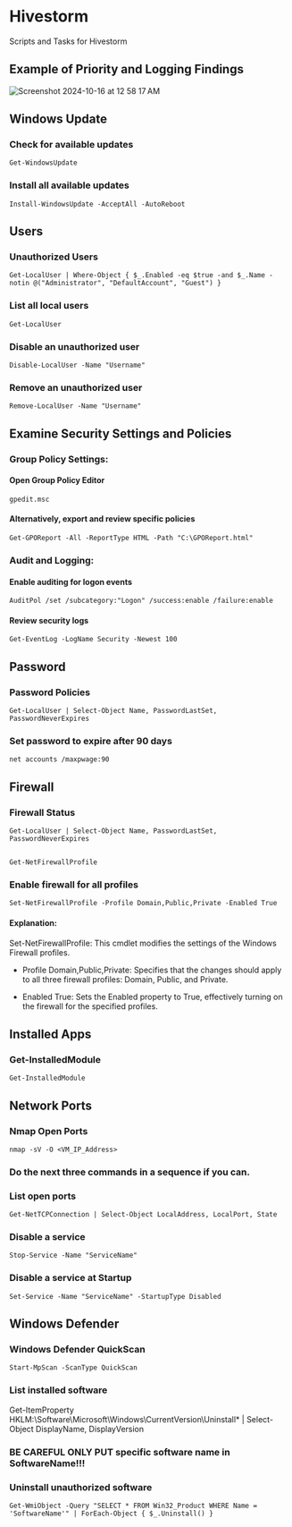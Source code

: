 # Hivestorm
Scripts and Tasks for Hivestorm

## Example of Priority and Logging Findings

![Screenshot 2024-10-16 at 12 58 17 AM](https://github.com/user-attachments/assets/d90b15ca-5ddc-4ee7-95e1-4de756853488)


## Windows Update
### Check for available updates
    Get-WindowsUpdate
### Install all available updates
    Install-WindowsUpdate -AcceptAll -AutoReboot

    
## Users

### Unauthorized Users
    Get-LocalUser | Where-Object { $_.Enabled -eq $true -and $_.Name -notin @("Administrator", "DefaultAccount", "Guest") }
### List all local users
    Get-LocalUser
### Disable an unauthorized user
    Disable-LocalUser -Name "Username"
### Remove an unauthorized user
    Remove-LocalUser -Name "Username"

## Examine Security Settings and Policies
### Group Policy Settings:
#### Open Group Policy Editor
    gpedit.msc
#### Alternatively, export and review specific policies
    Get-GPOReport -All -ReportType HTML -Path "C:\GPOReport.html"
### Audit and Logging:
#### Enable auditing for logon events
    AuditPol /set /subcategory:"Logon" /success:enable /failure:enable
#### Review security logs
    Get-EventLog -LogName Security -Newest 100



## Password
### Password Policies
    Get-LocalUser | Select-Object Name, PasswordLastSet, PasswordNeverExpires

### Set password to expire after 90 days
    net accounts /maxpwage:90

## Firewall 
### Firewall Status
    Get-LocalUser | Select-Object Name, PasswordLastSet, PasswordNeverExpires


    Get-NetFirewallProfile

    
### Enable firewall for all profiles
    Set-NetFirewallProfile -Profile Domain,Public,Private -Enabled True
#### Explanation:

Set-NetFirewallProfile: This cmdlet modifies the settings of the Windows Firewall profiles.

- Profile Domain,Public,Private: Specifies that the changes should apply to all three firewall profiles: Domain, Public, and Private.

- Enabled True: Sets the Enabled property to True, effectively turning on the firewall for the specified profiles.

## Installed Apps    
### Get-InstalledModule
    Get-InstalledModule

## Network Ports    
### Nmap Open Ports
    nmap -sV -O <VM_IP_Address>
### Do the next three commands in a sequence if you can.    
### List open ports
    Get-NetTCPConnection | Select-Object LocalAddress, LocalPort, State
### Disable a service
    Stop-Service -Name "ServiceName"
### Disable a service at Startup
    Set-Service -Name "ServiceName" -StartupType Disabled


## Windows Defender    
### Windows Defender QuickScan
    Start-MpScan -ScanType QuickScan

### List installed software
Get-ItemProperty HKLM:\Software\Microsoft\Windows\CurrentVersion\Uninstall\* | Select-Object DisplayName, DisplayVersion

### BE CAREFUL ONLY PUT specific software name in SoftwareName!!!
### Uninstall unauthorized software
    Get-WmiObject -Query "SELECT * FROM Win32_Product WHERE Name = 'SoftwareName'" | ForEach-Object { $_.Uninstall() }





